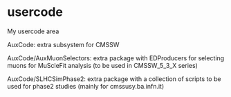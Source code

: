 usercode
========

My usercode area 

AuxCode: extra subsystem for CMSSW

AuxCode/AuxMuonSelectors: extra package with EDProducers for selecting muons for MuScleFit analysis
(to be used in CMSSW_5_3_X series)

AuxCode/SLHCSimPhase2: extra package with a collection of scripts to be used for phase2 studies
(mainly for cmssusy.ba.infn.it)
